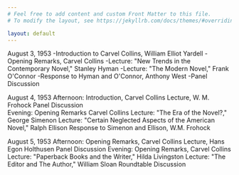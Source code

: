 ```yaml
---
# Feel free to add content and custom Front Matter to this file.
# To modify the layout, see https://jekyllrb.com/docs/themes/#overriding-theme-defaults

layout: default
---
```

August 3, 1953
-Introduction to Carvel Collins, William Elliot Yardell
-Opening Remarks, Carvel Collins
-Lecture: "New Trends in the Contemporary Novel," Stanley Hyman
-Lecture: "The Modern Novel," Frank O'Connor
-Response to Hyman and O'Connor, Anthony West
-Panel Discussion

August 4, 1953
Afternoon:
Introduction, Carvel Collins
Lecture, W. M. Frohock 
Panel Discussion	
Evening:
Opening Remarks	Carvel Collins
Lecture: "The Era of the Novel?," George Simenon
Lecture: "Certain Neglected Aspects of the American Novel," Ralph Ellison
Response to Simenon and Ellison, W.M. Frohock

August 5, 1953
Afternoon: 
Opening Remarks, Carvel Collins
Lecture, Hans Egon Holthusen
Panel Discussion
Evening: 
Opening Remarks, Carvel Collins	
Lecture: "Paperback Books and the Writer," Hilda Livingston
Lecture: "The Editor and The Author," William Sloan
Roundtable Discussion
